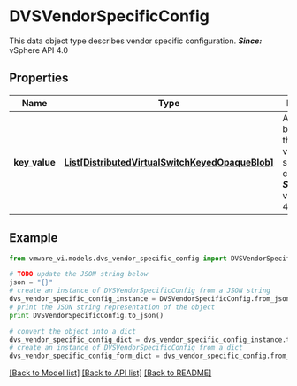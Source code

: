 # DVSVendorSpecificConfig

This data object type describes vendor specific configuration.  ***Since:*** vSphere API 4.0 

## Properties
Name | Type | Description | Notes
------------ | ------------- | ------------- | -------------
**key_value** | [**List[DistributedVirtualSwitchKeyedOpaqueBlob]**](DistributedVirtualSwitchKeyedOpaqueBlob.md) | An opaque binary blob that stores vendor specific configuration.  ***Since:*** vSphere API 4.0  | [optional] 

## Example

```python
from vmware_vi.models.dvs_vendor_specific_config import DVSVendorSpecificConfig

# TODO update the JSON string below
json = "{}"
# create an instance of DVSVendorSpecificConfig from a JSON string
dvs_vendor_specific_config_instance = DVSVendorSpecificConfig.from_json(json)
# print the JSON string representation of the object
print DVSVendorSpecificConfig.to_json()

# convert the object into a dict
dvs_vendor_specific_config_dict = dvs_vendor_specific_config_instance.to_dict()
# create an instance of DVSVendorSpecificConfig from a dict
dvs_vendor_specific_config_form_dict = dvs_vendor_specific_config.from_dict(dvs_vendor_specific_config_dict)
```
[[Back to Model list]](../README.md#documentation-for-models) [[Back to API list]](../README.md#documentation-for-api-endpoints) [[Back to README]](../README.md)


